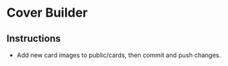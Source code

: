 # Cover Builder

## Instructions
- Add new card images to public/cards, then commit and push changes.
